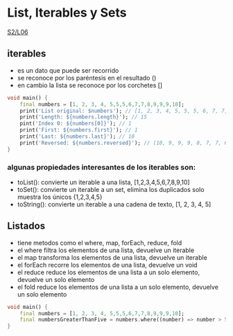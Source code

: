 List, Iterables y Sets
================

[S2/L06](https://www.youtube.com/watch?v=pd5hBsuv1QE&list=PLCKuOXG0bPi0sIn-nDsi7ma9OV6MEMkxj&index=12)

## iterables

- es un dato que puede ser recorrido
- se reconoce por los paréntesis en el resultado ()
- en cambio la lista se reconoce por los corchetes []

```dart
void main() {
    final numbers = [1, 2, 3, 4, 5,5,5,6,7,7,8,9,9,9,10];
    print('List original: $numbers'); // [1, 2, 3, 4, 5, 5, 5, 6, 7, 7, 8, 9, 9, 9, 10]
    print('Length: ${numbers.length}'); // 15
    pint('Index 0: ${numbers[0]}'); // 1
    print('First: ${numbers.first}'); // 1
    print('Last: ${numbers.last}'); // 10
    print('Reversed: ${numbers.reversed}'); // (10, 9, 9, 9, 8, 7, 7, 6, 5, 5, 5, 4, 3, 2, 1) *parentesis es un iterable
}
```

### algunas propiedades interesantes de los iterables son:

- toList(): convierte un iterable a una lista, [1,2,3,4,5,6,7,8,9,10]
- toSet(): convierte un iterable a un set, elimina los duplicados solo muestra los únicos {1,2,3,4,5}
- toString(): convierte un iterable a una cadena de texto, [1, 2, 3, 4, 5]

## Listados

- tiene metodos como el where, map, forEach, reduce, fold
- el where filtra los elementos de una lista, devuelve un iterable
- el map transforma los elementos de una lista, devuelve un iterable
- el forEach recorre los elementos de una lista, devuelve un void
- el reduce reduce los elementos de una lista a un solo elemento, devuelve un solo elemento
- el fold reduce los elementos de una lista a un solo elemento, devuelve un solo elemento

```dart
void main() {
    final numbers = [1, 2, 3, 4, 5,5,5,6,7,7,8,9,9,9,10];
    final numbersGreaterThanFive = numbers.where((number) => number > 5); 
}
```